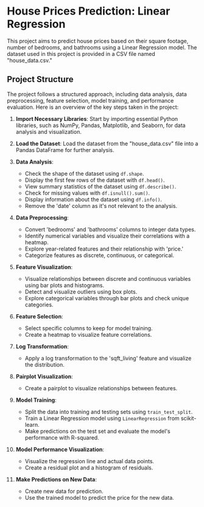 # House Prices Prediction: Linear Regression

This project aims to predict house prices based on their square footage, number of bedrooms, and bathrooms using a Linear Regression model. The dataset used in this project is provided in a CSV file named "house_data.csv."

## Project Structure

The project follows a structured approach, including data analysis, data preprocessing, feature selection, model training, and performance evaluation. Here is an overview of the key steps taken in the project:

1. **Import Necessary Libraries**: Start by importing essential Python libraries, such as NumPy, Pandas, Matplotlib, and Seaborn, for data analysis and visualization.

2. **Load the Dataset**: Load the dataset from the "house_data.csv" file into a Pandas DataFrame for further analysis.

3. **Data Analysis**:
   - Check the shape of the dataset using `df.shape`.
   - Display the first few rows of the dataset with `df.head()`.
   - View summary statistics of the dataset using `df.describe()`.
   - Check for missing values with `df.isnull().sum()`.
   - Display information about the dataset using `df.info()`.
   - Remove the 'date' column as it's not relevant to the analysis.

4. **Data Preprocessing**:
   - Convert 'bedrooms' and 'bathrooms' columns to integer data types.
   - Identify numerical variables and visualize their correlations with a heatmap.
   - Explore year-related features and their relationship with 'price.'
   - Categorize features as discrete, continuous, or categorical.

5. **Feature Visualization**:
   - Visualize relationships between discrete and continuous variables using bar plots and histograms.
   - Detect and visualize outliers using box plots.
   - Explore categorical variables through bar plots and check unique categories.

6. **Feature Selection**:
   - Select specific columns to keep for model training.
   - Create a heatmap to visualize feature correlations.

7. **Log Transformation**:
   - Apply a log transformation to the 'sqft_living' feature and visualize the distribution.

8. **Pairplot Visualization**:
   - Create a pairplot to visualize relationships between features.

9. **Model Training**:
   - Split the data into training and testing sets using `train_test_split`.
   - Train a Linear Regression model using `LinearRegression` from scikit-learn.
   - Make predictions on the test set and evaluate the model's performance with R-squared.

10. **Model Performance Visualization**:
    - Visualize the regression line and actual data points.
    - Create a residual plot and a histogram of residuals.

11. **Make Predictions on New Data**:
    - Create new data for prediction.
    - Use the trained model to predict the price for the new data.
